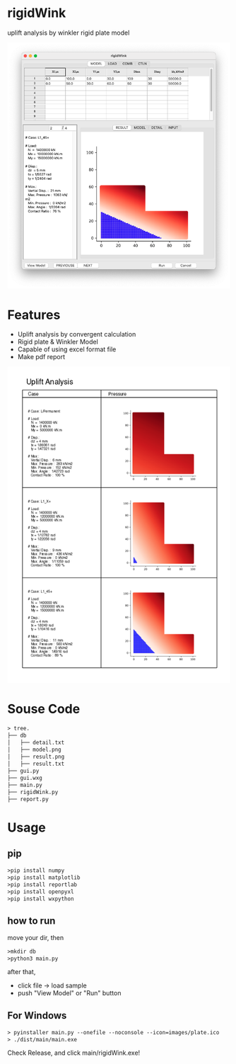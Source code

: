 # rigidWink

uplift analysis by winkler rigid plate model

![Image](./images/rigidWink.png)

# Features
- Uplift analysis by convergent calculation
- Rigid plate & Winkler Model
- Capable of using excel format file
- Make pdf report

![Image](./images/sample.png)


# Souse Code

``` shell
> tree.
├── db
│   ├── detail.txt
│   ├── model.png
│   ├── result.png
│   ├── result.txt
├── gui.py
├── gui.wxg
├── main.py
├── rigidWink.py
├── report.py
```
# Usage

## pip
``` shell
>pip install numpy
>pip install matplotlib
>pip install reportlab
>pip install openpyxl
>pip install wxpython
```
## how to run
move your dir, then

``` shell
>mkdir db
>python3 main.py
```

after that,
- click file -> load sample
- push "View Model" or "Run" button

## For Windows

``` DOS
> pyinstaller main.py --onefile --noconsole --icon=images/plate.ico
> ./dist/main/main.exe
```

Check Release, and click main/rigidWink.exe!
